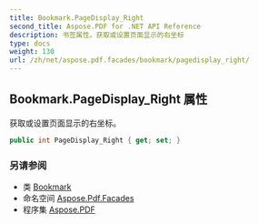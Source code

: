 ```yaml
---
title: Bookmark.PageDisplay_Right
second_title: Aspose.PDF for .NET API Reference
description: 书签属性。获取或设置页面显示的右坐标
type: docs
weight: 130
url: /zh/net/aspose.pdf.facades/bookmark/pagedisplay_right/
---
```

## Bookmark.PageDisplay_Right 属性

获取或设置页面显示的右坐标。

```csharp
public int PageDisplay_Right { get; set; }
```

### 另请参阅

* 类 [Bookmark](../)
* 命名空间 [Aspose.Pdf.Facades](../../../aspose.pdf.facades/)
* 程序集 [Aspose.PDF](../../../)
